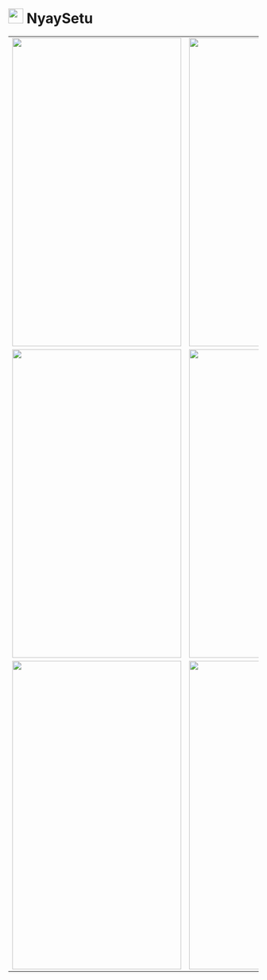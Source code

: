 # <img src=https://github.com/SIH-2023-insert-team-name/NyayaSetu-App/assets/77354138/269547f0-f88a-4c62-8df7-af66fd9a0429 width=30 height=30> NyaySetu
 <td></td>
<table>
  <tr>
    <td><img src=https://github.com/SIH-2023-insert-team-name/NyayaSetu-App/assets/77354138/41db26ca-462d-4d23-96c6-e457948d9c6a width=340 height=620></td>
<td><img src= https://github.com/SIH-2023-insert-team-name/NyayaSetu-App/assets/77354138/8437d6a0-f7f1-40d3-8a9f-cba376f3b7b3 width=340 height=620></td>
<td><img src=https://github.com/SIH-2023-insert-team-name/NyayaSetu-App/assets/77354138/43808655-5f80-48f3-9aff-22f0e024f162 width=340 height=620></td>
      <tr>
<td><img src= https://github.com/SIH-2023-insert-team-name/NyayaSetu-App/assets/77354138/f74eafdb-f359-419f-a765-76f1187ec6c9 width=340 height=620></td>
<td><img src=https://github.com/SIH-2023-insert-team-name/NyayaSetu-App/assets/77354138/eaab4b56-19e0-4d5b-a207-41e29062357d width=340 height=620></td>
<td><img src=https://github.com/SIH-2023-insert-team-name/NyayaSetu-App/assets/77354138/fab5fd61-4784-48d3-8f85-ed0715b803bd width=340 height=620></td>
              <tr>
<td><img src=https://github.com/SIH-2023-insert-team-name/NyayaSetu-App/assets/77354138/606b5bce-5412-4533-b207-52828b9887ca width=340 height=620></td>
<td><img src=https://github.com/SIH-2023-insert-team-name/NyayaSetu-App/assets/77354138/790df5c8-24f0-4780-91fb-feeb143dd89b width=340 height=620></td>
<td><img src=https://github.com/SIH-2023-insert-team-name/NyayaSetu-App/assets/77354138/76f119c2-593f-4e91-992d-fdd9624fcf87 width=340 height=620></td>
</table>


